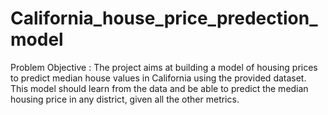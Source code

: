 # California_house_price_predection_model
Problem Objective : The project aims at building a model of housing prices to predict median house values in California using the provided dataset. This model should learn from the data and be able to predict the median housing price in any district, given all the other metrics.
